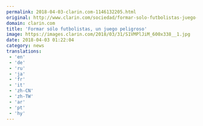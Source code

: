 ```yaml
---
permalink: 2018-04-03-clarin.com-1146132205.html
original: http://www.clarin.com/sociedad/formar-solo-futbolistas-juego-peligroso_0_HJXl6SejG.html
domain: clarin.com
title: 'Formar sólo futbolistas, un juego peligroso'
image: https://images.clarin.com/2018/03/31/S1VMPlJiM_600x338__1.jpg
date: 2018-04-03 01:22:04
category: news
translations: 
 - 'en'
 - 'de'
 - 'ru'
 - 'ja'
 - 'fr'
 - 'it'
 - 'zh-CN'
 - 'zh-TW'
 - 'ar'
 - 'pt'
 - 'hy'
---
```


